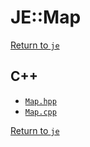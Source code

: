 # JE::Map

[Return to `je`](/docs/je.md)

## C++

- [`Map.hpp`](/src/je/Map.hpp)
- [`Map.cpp`](/src/je/Map.cpp)

[Return to `je`](/docs/je.md)